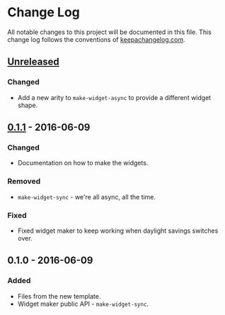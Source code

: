 # Change Log
All notable changes to this project will be documented in this file. This change log follows the conventions of [keepachangelog.com](http://keepachangelog.com/).

## [Unreleased]
### Changed
- Add a new arity to `make-widget-async` to provide a different widget shape.

## [0.1.1] - 2016-06-09
### Changed
- Documentation on how to make the widgets.

### Removed
- `make-widget-sync` - we're all async, all the time.

### Fixed
- Fixed widget maker to keep working when daylight savings switches over.

## 0.1.0 - 2016-06-09
### Added
- Files from the new template.
- Widget maker public API - `make-widget-sync`.

[Unreleased]: https://github.com/your-name/dcex-cljs/compare/0.1.1...HEAD
[0.1.1]: https://github.com/your-name/dcex-cljs/compare/0.1.0...0.1.1
